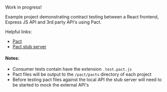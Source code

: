 Work in progress!

Example project demonstrating contract testing between a React frontend, Express JS API and 3rd party API's using Pact.

Helpful links:
- [Pact](https://docs.pact.io/)
- [Pact stub server](https://hub.docker.com/r/pactfoundation/pact-stub-server)

#### Notes:
- Consumer tests contain have the extension `.test.pact.js`
- Pact files will be output to the `/pact/pacts` directory of each project
- Before testing pact files against the local API the stub server will need to be started to mock the external API's

